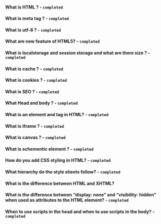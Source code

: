 #### What is HTML ? - `completed`

#### What is meta tag ? - `completed`

#### What is utf-8 ? - `completed`

#### What are new feature of HTML5? - `completed`

#### What is localstorage and session storage and what are there size ? - `completed`

#### What is cache ? - `completed`

#### What is cookies ? - `completed`

#### What is SEO ? - `completed`

#### What Head and body ? - `completed`

#### What is an element and tag in HTML? - `completed`

#### What is iframe ? - `completed`

#### What is canvas ? - `completed`

#### What is schementic element ? - `completed`

#### How do you add CSS styling in HTML? - `completed`

#### What hierarchy do the style sheets follow? - `completed`

#### What is the difference between HTML and XHTML?

#### What is the difference between “display: none” and “visibility: hidden” when used as attributes to the HTML element? - `completed`

#### When to use scripts in the head and when to use scripts in the body? - `completed`
